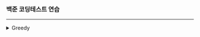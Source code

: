 ### 백준 코딩테스트 연습
---
<details markdown ="1">
<summary>Greedy</summary>
<br/>

<details markdown ="2">
<summary>09/24</summary>
<br/>
3135 라디오
https://www.acmicpc.net/problem/3135
<br/><br/>
9440 숫자 더하기
https://www.acmicpc.net/problem/9440
<br/><br/>
13305 주유소
https://www.acmicpc.net/problem/13305
</details>

<details markdown ="3">
<summary>09/27</summary>
<br/>
1436 영화감독 숌
https://www.acmicpc.net/problem/1436
<br/><br/>
1543 문서 검색
https://www.acmicpc.net/problem/1543
<br/><br/>
1789 수들의 합
https://www.acmicpc.net/problem/1789
<br/><br/>
4796 캠핑
https://www.acmicpc.net/problem/4796
<br/><br/>
13417 카드 문자열
https://www.acmicpc.net/problem/13417
</details>

<details markdown ="4">
<summary>09/28</summary>
<br/>
14469 소가 길을 건너간 이유 3
https://www.acmicpc.net/problem/14469
<br/><br/>
16435 스네이크버드
https://www.acmicpc.net/problem/16435
<br/><br/>
9009 피보나치
https://www.acmicpc.net/problem/9009
</details>

<details markdown ="5">
<summary>09/29</summary>
<br/>
15903 카드 합체 놀이
https://www.acmicpc.net/problem/15903
<br/><br/>
2847 게임을 만든 동준이
https://www.acmicpc.net/problem/2847
<br/><br/>
1080 행렬
https://www.acmicpc.net/problem/1080
</details>

<details markdown ="5">
<summary>09/30</summary>
<br/>
1417 국회의원 선거
https://www.acmicpc.net/problem/1417
<br/><br/>
11508 2+1 세일
https://www.acmicpc.net/problem/11508
<br/><br/>
14241 슬라임 합치기
https://www.acmicpc.net/problem/14241
<br/><br/>
15904 UCPC는 무엇의 약자일까?
https://www.acmicpc.net/problem/15904
<br/><br/>
16953 A → B
https://www.acmicpc.net/problem/1695
</details>

<details markdown ="6">
<summary>10/01</summary>
<br/>
1026 보물
https://www.acmicpc.net/problem/1026
<br/><br/>
1758 알바생 강호
https://www.acmicpc.net/problem/1758
<br/><br/>
9237 이장님 초대
https://www.acmicpc.net/problem/9237
<br/><br/>
20300 서강근육맨
https://www.acmicpc.net/problem/20300
</details>

<details markdown ="7">
<summary>10/02</summary>
<br>
15553 난로
https://www.acmicpc.net/problem/15553
</details>

<details markdown ="8">
<summary>10/03</summary>
<br>
1343 폴리오미노
https://www.acmicpc.net/problem/1343
<br><br>
14916 거스름돈
https://www.acmicpc.net/problem/14916
</details>

<details markdown ="9">
<summary>10/04</summary>
<br>
7568 덩치
https://www.acmicpc.net/problem/7568
<br><br>
10773 제로
https://www.acmicpc.net/problem/10773
<br><br>
1966 프린터 큐
https://www.acmicpc.net/problem/1966
<br><br>
11866 요세푸스 문제0
https://www.acmicpc.net/problem/11866
</details>

</details>